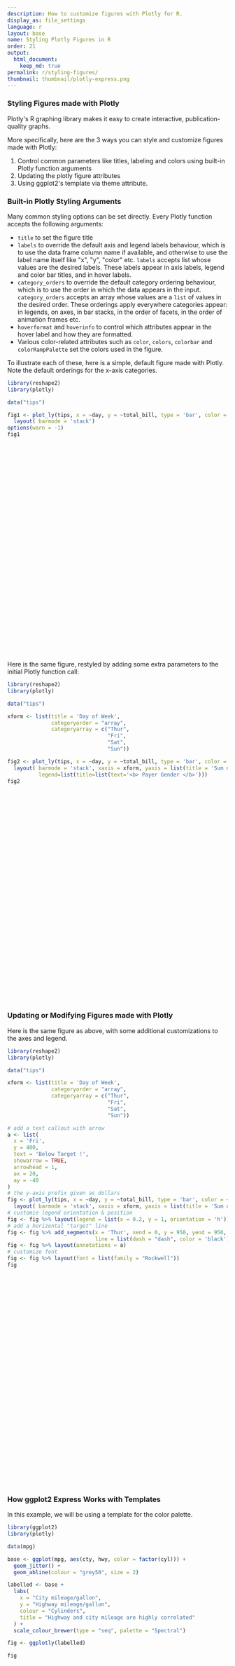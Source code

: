 ```yaml
---
description: How to customize figures with Plotly for R.
display_as: file_settings
language: r
layout: base
name: Styling Plotly Figures in R
order: 21
output:
  html_document:
    keep_md: true
permalink: r/styling-figures/
thumbnail: thumbnail/plotly-express.png
---
```


### Styling Figures made with Plotly

Plotly's R graphing library makes it easy to create interactive, publication-quality graphs.

More specifically, here are the 3 ways you can style and customize figures made with Plotly:

1. Control common parameters like titles, labeling and colors using built-in Plotly function arguments
2. Updating the plotly figure attributes
3. Using ggplot2's template via theme attribute.

### Built-in Plotly Styling Arguments

Many common styling options can be set directly. Every Plotly  function accepts the following arguments:

- `title` to set the figure title
- `labels` to override the default axis and legend labels behaviour, which is to use the data frame column name if available, and otherwise to use the label name itself like "x", "y", "color" etc. `labels` accepts list whose  values are the desired labels. These labels appear in axis labels, legend and color bar titles, and in hover labels.
- `category_orders` to override the default category ordering behaviour, which is to use the order in which the data appears in the input. `category_orders` accepts an array  whose values are a `list` of values in the desired order. These orderings apply everywhere categories appear: in legends, on axes, in bar stacks, in the order of facets, in the order of animation frames etc.
- `hoverformat` and `hoverinfo` to control which attributes appear in the hover label and how they are formatted.
- Various color-related attributes such as `color`, `colors`, `colorbar` and `colorRampPalette` set the colors used in the figure.

To illustrate each of these, here is a simple, default figure made with Plotly. Note the default orderings for the x-axis categories.


```r
library(reshape2)
library(plotly)

data("tips")

fig1 <- plot_ly(tips, x = ~day, y = ~total_bill, type = 'bar', color = ~sex) %>%
  layout( barmode = 'stack')
options(warn = -1)
fig1
```

<div id="htmlwidget-91e7b95c5208bb0e41ec" style="width:672px;height:480px;" class="plotly html-widget"></div>
<script type="application/json" data-for="htmlwidget-91e7b95c5208bb0e41ec">{"x":{"visdat":{"2f15424aa51f":["function () ","plotlyVisDat"]},"cur_data":"2f15424aa51f","attrs":{"2f15424aa51f":{"x":{},"y":{},"color":{},"alpha_stroke":1,"sizes":[10,100],"spans":[1,20],"type":"bar"}},"layout":{"margin":{"b":40,"l":60,"t":25,"r":10},"barmode":"stack","xaxis":{"domain":[0,1],"automargin":true,"title":"day","type":"category","categoryorder":"array","categoryarray":["Fri","Sat","Sun","Thur"]},"yaxis":{"domain":[0,1],"automargin":true,"title":"total_bill"},"hovermode":"closest","showlegend":true},"source":"A","config":{"modeBarButtonsToAdd":["hoverclosest","hovercompare"],"showSendToCloud":false},"data":[{"x":["Sun","Sun","Sun","Sun","Sun","Sun","Sat","Sat","Sat","Sat","Sat","Sat","Sun","Sun","Sat","Sat","Sat","Sat","Sat","Sat","Sat","Thur","Thur","Fri","Fri","Fri","Fri","Fri","Sat","Sat","Sat","Sat","Sat","Sun","Sun","Thur","Thur","Thur","Thur","Thur","Thur","Thur","Thur","Thur","Thur","Thur","Thur","Thur","Thur","Thur","Thur","Thur","Thur","Thur","Thur","Thur","Thur","Sun","Sun","Sun","Sun","Sun","Sat","Sat","Sun","Sun","Sun","Thur","Thur","Thur","Thur","Thur","Thur","Thur","Sat","Sat","Sat","Sat","Sat","Fri","Fri","Fri","Fri","Sat","Sat","Sat","Thur"],"y":[16.99,24.59,35.26,14.83,10.33,16.97,20.29,15.77,19.65,15.06,20.69,16.93,10.29,34.81,26.41,16.45,3.07,17.07,26.86,25.28,14.73,10.07,34.83,5.75,16.32,22.75,11.35,15.38,44.3,22.42,20.92,14.31,7.25,25.71,17.31,10.65,12.43,24.08,13.42,12.48,29.8,14.52,11.38,20.27,11.17,12.26,18.26,8.51,10.33,14.15,13.16,17.47,27.05,16.43,8.35,18.64,11.87,29.85,25,13.39,16.21,17.51,10.59,10.63,9.6,20.9,18.15,19.81,43.11,13,12.74,13,16.4,16.47,12.76,13.27,28.17,12.9,30.14,13.42,15.98,16.27,10.09,22.12,35.83,27.18,18.78],"type":"bar","name":"Female","marker":{"color":"rgba(102,194,165,1)","line":{"color":"rgba(102,194,165,1)"}},"textfont":{"color":"rgba(102,194,165,1)"},"error_y":{"color":"rgba(102,194,165,1)"},"error_x":{"color":"rgba(102,194,165,1)"},"xaxis":"x","yaxis":"y","frame":null},{"x":["Sun","Sun","Sun","Sun","Sun","Sun","Sun","Sun","Sun","Sun","Sun","Sun","Sun","Sat","Sat","Sat","Sat","Sat","Sat","Sat","Sat","Sat","Sat","Sat","Sat","Sat","Sat","Sat","Sat","Sun","Sun","Sun","Sun","Sun","Sun","Sun","Sun","Sun","Sun","Sun","Sun","Sun","Sat","Sat","Sat","Sat","Sat","Sat","Sat","Sat","Sat","Sat","Sat","Sat","Sat","Sat","Thur","Thur","Thur","Thur","Thur","Thur","Thur","Thur","Thur","Thur","Thur","Fri","Fri","Fri","Fri","Fri","Fri","Fri","Sat","Sat","Sat","Sat","Sat","Sun","Sun","Sun","Thur","Thur","Thur","Thur","Thur","Thur","Thur","Thur","Thur","Thur","Thur","Sun","Sun","Sun","Sun","Sun","Sun","Sun","Sun","Sun","Sun","Sun","Sun","Sun","Sat","Sat","Sun","Sun","Sun","Sun","Sun","Sun","Sun","Sun","Sun","Sun","Sun","Sun","Sun","Sun","Sun","Sun","Thur","Thur","Thur","Thur","Thur","Thur","Thur","Thur","Sat","Sat","Sat","Sat","Sat","Sat","Sat","Sat","Sat","Fri","Fri","Fri","Sat","Sat","Sat","Sat","Sat","Sat","Sat","Sat","Sat","Sat","Sat","Sat","Sat"],"y":[10.34,21.01,23.68,25.29,8.77,26.88,15.04,14.78,10.27,15.42,18.43,21.58,16.29,20.65,17.92,39.42,19.82,17.81,13.37,12.69,21.7,9.55,18.35,17.78,24.06,16.31,18.69,31.27,16.04,17.46,13.94,9.68,30.4,18.29,22.23,32.4,28.55,18.04,12.54,9.94,25.56,19.49,38.01,11.24,48.27,20.29,13.81,11.02,18.29,17.59,20.08,20.23,15.01,12.02,10.51,17.92,27.2,22.76,17.29,19.44,16.66,32.68,15.98,13.03,18.28,24.71,21.16,28.97,22.49,40.17,27.28,12.03,21.01,12.46,15.36,20.49,25.21,18.24,14,38.07,23.95,29.93,11.69,14.26,15.95,8.52,22.82,19.08,16,34.3,41.19,9.78,7.51,14.07,13.13,17.26,24.55,19.77,48.17,16.49,21.5,12.66,13.81,24.52,20.76,31.71,50.81,15.81,7.25,31.85,16.82,32.9,17.89,14.48,34.63,34.65,23.33,45.35,23.17,40.55,20.69,30.46,23.1,15.69,28.44,15.48,16.58,7.56,10.34,13.51,18.71,20.53,26.59,38.73,24.27,30.06,25.89,48.33,28.15,11.59,7.74,12.16,8.58,13.42,20.45,13.28,24.01,15.69,11.61,10.77,15.53,10.07,12.6,32.83,29.03,22.67,17.82],"type":"bar","name":"Male","marker":{"color":"rgba(141,160,203,1)","line":{"color":"rgba(141,160,203,1)"}},"textfont":{"color":"rgba(141,160,203,1)"},"error_y":{"color":"rgba(141,160,203,1)"},"error_x":{"color":"rgba(141,160,203,1)"},"xaxis":"x","yaxis":"y","frame":null}],"highlight":{"on":"plotly_click","persistent":false,"dynamic":false,"selectize":false,"opacityDim":0.2,"selected":{"opacity":1},"debounce":0},"shinyEvents":["plotly_hover","plotly_click","plotly_selected","plotly_relayout","plotly_brushed","plotly_brushing","plotly_clickannotation","plotly_doubleclick","plotly_deselect","plotly_afterplot","plotly_sunburstclick"],"base_url":"https://plot.ly"},"evals":[],"jsHooks":[]}</script>

Here is the same figure, restyled by adding some extra parameters to the initial Plotly function call:


```r
library(reshape2)
library(plotly)

data("tips")

xform <- list(title = 'Day of Week',
              categoryorder = "array",
              categoryarray = c("Thur",
                                "Fri",
                                "Sat",
                                "Sun"))

fig2 <- plot_ly(tips, x = ~day, y = ~total_bill, type = 'bar', color = ~sex, colors = c("#3399FF", "#FF6666")) %>%
  layout( barmode = 'stack', xaxis = xform, yaxis = list(title = 'Sum of Receipts'), title = "Receipts by Payer Gender and Day of Week",
          legend=list(title=list(text='<b> Payer Gender </b>')))
fig2
```

<div id="htmlwidget-dc49f25aa20b99f5ba18" style="width:672px;height:480px;" class="plotly html-widget"></div>
<script type="application/json" data-for="htmlwidget-dc49f25aa20b99f5ba18">{"x":{"visdat":{"2f1536f18371":["function () ","plotlyVisDat"]},"cur_data":"2f1536f18371","attrs":{"2f1536f18371":{"x":{},"y":{},"color":{},"colors":["#3399FF","#FF6666"],"alpha_stroke":1,"sizes":[10,100],"spans":[1,20],"type":"bar"}},"layout":{"margin":{"b":40,"l":60,"t":25,"r":10},"barmode":"stack","xaxis":{"domain":[0,1],"automargin":true,"title":"Day of Week","categoryorder":"array","categoryarray":["Thur","Fri","Sat","Sun"],"type":"category"},"yaxis":{"domain":[0,1],"automargin":true,"title":"Sum of Receipts"},"title":"Receipts by Payer Gender and Day of Week","legend":{"title":{"text":"<b> Payer Gender <\/b>"}},"hovermode":"closest","showlegend":true},"source":"A","config":{"modeBarButtonsToAdd":["hoverclosest","hovercompare"],"showSendToCloud":false},"data":[{"x":["Sun","Sun","Sun","Sun","Sun","Sun","Sat","Sat","Sat","Sat","Sat","Sat","Sun","Sun","Sat","Sat","Sat","Sat","Sat","Sat","Sat","Thur","Thur","Fri","Fri","Fri","Fri","Fri","Sat","Sat","Sat","Sat","Sat","Sun","Sun","Thur","Thur","Thur","Thur","Thur","Thur","Thur","Thur","Thur","Thur","Thur","Thur","Thur","Thur","Thur","Thur","Thur","Thur","Thur","Thur","Thur","Thur","Sun","Sun","Sun","Sun","Sun","Sat","Sat","Sun","Sun","Sun","Thur","Thur","Thur","Thur","Thur","Thur","Thur","Sat","Sat","Sat","Sat","Sat","Fri","Fri","Fri","Fri","Sat","Sat","Sat","Thur"],"y":[16.99,24.59,35.26,14.83,10.33,16.97,20.29,15.77,19.65,15.06,20.69,16.93,10.29,34.81,26.41,16.45,3.07,17.07,26.86,25.28,14.73,10.07,34.83,5.75,16.32,22.75,11.35,15.38,44.3,22.42,20.92,14.31,7.25,25.71,17.31,10.65,12.43,24.08,13.42,12.48,29.8,14.52,11.38,20.27,11.17,12.26,18.26,8.51,10.33,14.15,13.16,17.47,27.05,16.43,8.35,18.64,11.87,29.85,25,13.39,16.21,17.51,10.59,10.63,9.6,20.9,18.15,19.81,43.11,13,12.74,13,16.4,16.47,12.76,13.27,28.17,12.9,30.14,13.42,15.98,16.27,10.09,22.12,35.83,27.18,18.78],"type":"bar","name":"Female","marker":{"color":"rgba(51,153,255,1)","line":{"color":"rgba(51,153,255,1)"}},"textfont":{"color":"rgba(51,153,255,1)"},"error_y":{"color":"rgba(51,153,255,1)"},"error_x":{"color":"rgba(51,153,255,1)"},"xaxis":"x","yaxis":"y","frame":null},{"x":["Sun","Sun","Sun","Sun","Sun","Sun","Sun","Sun","Sun","Sun","Sun","Sun","Sun","Sat","Sat","Sat","Sat","Sat","Sat","Sat","Sat","Sat","Sat","Sat","Sat","Sat","Sat","Sat","Sat","Sun","Sun","Sun","Sun","Sun","Sun","Sun","Sun","Sun","Sun","Sun","Sun","Sun","Sat","Sat","Sat","Sat","Sat","Sat","Sat","Sat","Sat","Sat","Sat","Sat","Sat","Sat","Thur","Thur","Thur","Thur","Thur","Thur","Thur","Thur","Thur","Thur","Thur","Fri","Fri","Fri","Fri","Fri","Fri","Fri","Sat","Sat","Sat","Sat","Sat","Sun","Sun","Sun","Thur","Thur","Thur","Thur","Thur","Thur","Thur","Thur","Thur","Thur","Thur","Sun","Sun","Sun","Sun","Sun","Sun","Sun","Sun","Sun","Sun","Sun","Sun","Sun","Sat","Sat","Sun","Sun","Sun","Sun","Sun","Sun","Sun","Sun","Sun","Sun","Sun","Sun","Sun","Sun","Sun","Sun","Thur","Thur","Thur","Thur","Thur","Thur","Thur","Thur","Sat","Sat","Sat","Sat","Sat","Sat","Sat","Sat","Sat","Fri","Fri","Fri","Sat","Sat","Sat","Sat","Sat","Sat","Sat","Sat","Sat","Sat","Sat","Sat","Sat"],"y":[10.34,21.01,23.68,25.29,8.77,26.88,15.04,14.78,10.27,15.42,18.43,21.58,16.29,20.65,17.92,39.42,19.82,17.81,13.37,12.69,21.7,9.55,18.35,17.78,24.06,16.31,18.69,31.27,16.04,17.46,13.94,9.68,30.4,18.29,22.23,32.4,28.55,18.04,12.54,9.94,25.56,19.49,38.01,11.24,48.27,20.29,13.81,11.02,18.29,17.59,20.08,20.23,15.01,12.02,10.51,17.92,27.2,22.76,17.29,19.44,16.66,32.68,15.98,13.03,18.28,24.71,21.16,28.97,22.49,40.17,27.28,12.03,21.01,12.46,15.36,20.49,25.21,18.24,14,38.07,23.95,29.93,11.69,14.26,15.95,8.52,22.82,19.08,16,34.3,41.19,9.78,7.51,14.07,13.13,17.26,24.55,19.77,48.17,16.49,21.5,12.66,13.81,24.52,20.76,31.71,50.81,15.81,7.25,31.85,16.82,32.9,17.89,14.48,34.63,34.65,23.33,45.35,23.17,40.55,20.69,30.46,23.1,15.69,28.44,15.48,16.58,7.56,10.34,13.51,18.71,20.53,26.59,38.73,24.27,30.06,25.89,48.33,28.15,11.59,7.74,12.16,8.58,13.42,20.45,13.28,24.01,15.69,11.61,10.77,15.53,10.07,12.6,32.83,29.03,22.67,17.82],"type":"bar","name":"Male","marker":{"color":"rgba(255,102,102,1)","line":{"color":"rgba(255,102,102,1)"}},"textfont":{"color":"rgba(255,102,102,1)"},"error_y":{"color":"rgba(255,102,102,1)"},"error_x":{"color":"rgba(255,102,102,1)"},"xaxis":"x","yaxis":"y","frame":null}],"highlight":{"on":"plotly_click","persistent":false,"dynamic":false,"selectize":false,"opacityDim":0.2,"selected":{"opacity":1},"debounce":0},"shinyEvents":["plotly_hover","plotly_click","plotly_selected","plotly_relayout","plotly_brushed","plotly_brushing","plotly_clickannotation","plotly_doubleclick","plotly_deselect","plotly_afterplot","plotly_sunburstclick"],"base_url":"https://plot.ly"},"evals":[],"jsHooks":[]}</script>

### Updating or Modifying Figures made with Plotly


Here is the same figure as above, with some additional customizations to the axes and legend.


```r
library(reshape2)
library(plotly)

data("tips")

xform <- list(title = 'Day of Week',
              categoryorder = "array",
              categoryarray = c("Thur",
                                "Fri",
                                "Sat",
                                "Sun"))

# add a text callout with arrow
a <- list(
  x = 'Fri',
  y = 400,
  text = 'Below Target !',
  showarrow = TRUE,
  arrowhead = 1,
  ax = 20,
  ay = -40
)
# the y-axis prefix given as dollars
fig <- plot_ly(tips, x = ~day, y = ~total_bill, type = 'bar', color = ~sex, colors = c("#3399FF", "#FF6666")) %>%
  layout( barmode = 'stack', xaxis = xform, yaxis = list(title = 'Sum of Receipts', tickprefix = '$'), title = "Receipts by Payer Gender and Day of Week")
# customie legend orientation & position
fig <- fig %>% layout(legend = list(x = 0.2, y = 1, orientation = 'h'))
# add a horizontal "target" line
fig <- fig %>% add_segments(x = 'Thur', xend = 0, y = 950, yend = 950,
                            line = list(dash = "dash", color = 'black'),inherit = FALSE, showlegend = FALSE)
fig <- fig %>% layout(annotations = a)
# customize font
fig <- fig %>% layout(font = list(family = "Rockwell"))
fig
```

<div id="htmlwidget-4f0528819411ea437c41" style="width:672px;height:480px;" class="plotly html-widget"></div>
<script type="application/json" data-for="htmlwidget-4f0528819411ea437c41">{"x":{"visdat":{"2f1513ef385":["function () ","plotlyVisDat"]},"cur_data":"2f1513ef385","attrs":{"2f1513ef385":{"x":{},"y":{},"color":{},"colors":["#3399FF","#FF6666"],"alpha_stroke":1,"sizes":[10,100],"spans":[1,20],"type":"bar"},"2f1513ef385.1":{"x":"Thur","y":950,"xend":0,"yend":950,"type":"scatter","mode":"lines","line":{"dash":"dash","color":"black"},"showlegend":false,"inherit":false}},"layout":{"margin":{"b":40,"l":60,"t":25,"r":10},"barmode":"stack","xaxis":{"domain":[0,1],"automargin":true,"title":"Day of Week","categoryorder":"array","categoryarray":["Thur","Fri","Sat","Sun"],"type":"category"},"yaxis":{"domain":[0,1],"automargin":true,"title":"Sum of Receipts","tickprefix":"$"},"title":"Receipts by Payer Gender and Day of Week","legend":{"x":0.2,"y":1,"orientation":"h"},"annotations":[{"x":"Fri","y":400,"text":"Below Target !","showarrow":true,"arrowhead":1,"ax":20,"ay":-40}],"font":{"family":"Rockwell"},"hovermode":"closest","showlegend":true},"source":"A","config":{"modeBarButtonsToAdd":["hoverclosest","hovercompare"],"showSendToCloud":false},"data":[{"x":["Sun","Sun","Sun","Sun","Sun","Sun","Sat","Sat","Sat","Sat","Sat","Sat","Sun","Sun","Sat","Sat","Sat","Sat","Sat","Sat","Sat","Thur","Thur","Fri","Fri","Fri","Fri","Fri","Sat","Sat","Sat","Sat","Sat","Sun","Sun","Thur","Thur","Thur","Thur","Thur","Thur","Thur","Thur","Thur","Thur","Thur","Thur","Thur","Thur","Thur","Thur","Thur","Thur","Thur","Thur","Thur","Thur","Sun","Sun","Sun","Sun","Sun","Sat","Sat","Sun","Sun","Sun","Thur","Thur","Thur","Thur","Thur","Thur","Thur","Sat","Sat","Sat","Sat","Sat","Fri","Fri","Fri","Fri","Sat","Sat","Sat","Thur"],"y":[16.99,24.59,35.26,14.83,10.33,16.97,20.29,15.77,19.65,15.06,20.69,16.93,10.29,34.81,26.41,16.45,3.07,17.07,26.86,25.28,14.73,10.07,34.83,5.75,16.32,22.75,11.35,15.38,44.3,22.42,20.92,14.31,7.25,25.71,17.31,10.65,12.43,24.08,13.42,12.48,29.8,14.52,11.38,20.27,11.17,12.26,18.26,8.51,10.33,14.15,13.16,17.47,27.05,16.43,8.35,18.64,11.87,29.85,25,13.39,16.21,17.51,10.59,10.63,9.6,20.9,18.15,19.81,43.11,13,12.74,13,16.4,16.47,12.76,13.27,28.17,12.9,30.14,13.42,15.98,16.27,10.09,22.12,35.83,27.18,18.78],"type":"bar","name":"Female","marker":{"color":"rgba(51,153,255,1)","line":{"color":"rgba(51,153,255,1)"}},"textfont":{"color":"rgba(51,153,255,1)"},"error_y":{"color":"rgba(51,153,255,1)"},"error_x":{"color":"rgba(51,153,255,1)"},"xaxis":"x","yaxis":"y","frame":null},{"x":["Sun","Sun","Sun","Sun","Sun","Sun","Sun","Sun","Sun","Sun","Sun","Sun","Sun","Sat","Sat","Sat","Sat","Sat","Sat","Sat","Sat","Sat","Sat","Sat","Sat","Sat","Sat","Sat","Sat","Sun","Sun","Sun","Sun","Sun","Sun","Sun","Sun","Sun","Sun","Sun","Sun","Sun","Sat","Sat","Sat","Sat","Sat","Sat","Sat","Sat","Sat","Sat","Sat","Sat","Sat","Sat","Thur","Thur","Thur","Thur","Thur","Thur","Thur","Thur","Thur","Thur","Thur","Fri","Fri","Fri","Fri","Fri","Fri","Fri","Sat","Sat","Sat","Sat","Sat","Sun","Sun","Sun","Thur","Thur","Thur","Thur","Thur","Thur","Thur","Thur","Thur","Thur","Thur","Sun","Sun","Sun","Sun","Sun","Sun","Sun","Sun","Sun","Sun","Sun","Sun","Sun","Sat","Sat","Sun","Sun","Sun","Sun","Sun","Sun","Sun","Sun","Sun","Sun","Sun","Sun","Sun","Sun","Sun","Sun","Thur","Thur","Thur","Thur","Thur","Thur","Thur","Thur","Sat","Sat","Sat","Sat","Sat","Sat","Sat","Sat","Sat","Fri","Fri","Fri","Sat","Sat","Sat","Sat","Sat","Sat","Sat","Sat","Sat","Sat","Sat","Sat","Sat"],"y":[10.34,21.01,23.68,25.29,8.77,26.88,15.04,14.78,10.27,15.42,18.43,21.58,16.29,20.65,17.92,39.42,19.82,17.81,13.37,12.69,21.7,9.55,18.35,17.78,24.06,16.31,18.69,31.27,16.04,17.46,13.94,9.68,30.4,18.29,22.23,32.4,28.55,18.04,12.54,9.94,25.56,19.49,38.01,11.24,48.27,20.29,13.81,11.02,18.29,17.59,20.08,20.23,15.01,12.02,10.51,17.92,27.2,22.76,17.29,19.44,16.66,32.68,15.98,13.03,18.28,24.71,21.16,28.97,22.49,40.17,27.28,12.03,21.01,12.46,15.36,20.49,25.21,18.24,14,38.07,23.95,29.93,11.69,14.26,15.95,8.52,22.82,19.08,16,34.3,41.19,9.78,7.51,14.07,13.13,17.26,24.55,19.77,48.17,16.49,21.5,12.66,13.81,24.52,20.76,31.71,50.81,15.81,7.25,31.85,16.82,32.9,17.89,14.48,34.63,34.65,23.33,45.35,23.17,40.55,20.69,30.46,23.1,15.69,28.44,15.48,16.58,7.56,10.34,13.51,18.71,20.53,26.59,38.73,24.27,30.06,25.89,48.33,28.15,11.59,7.74,12.16,8.58,13.42,20.45,13.28,24.01,15.69,11.61,10.77,15.53,10.07,12.6,32.83,29.03,22.67,17.82],"type":"bar","name":"Male","marker":{"color":"rgba(255,102,102,1)","line":{"color":"rgba(255,102,102,1)"}},"textfont":{"color":"rgba(255,102,102,1)"},"error_y":{"color":"rgba(255,102,102,1)"},"error_x":{"color":"rgba(255,102,102,1)"},"xaxis":"x","yaxis":"y","frame":null},{"x":["Thur","0"],"y":[950,950],"type":"scatter","mode":"lines","line":{"color":"black","dash":"dash"},"showlegend":false,"marker":{"color":"rgba(44,160,44,1)","line":{"color":"rgba(44,160,44,1)"}},"error_y":{"color":"rgba(44,160,44,1)"},"error_x":{"color":"rgba(44,160,44,1)"},"xaxis":"x","yaxis":"y","frame":null}],"highlight":{"on":"plotly_click","persistent":false,"dynamic":false,"selectize":false,"opacityDim":0.2,"selected":{"opacity":1},"debounce":0},"shinyEvents":["plotly_hover","plotly_click","plotly_selected","plotly_relayout","plotly_brushed","plotly_brushing","plotly_clickannotation","plotly_doubleclick","plotly_deselect","plotly_afterplot","plotly_sunburstclick"],"base_url":"https://plot.ly"},"evals":[],"jsHooks":[]}</script>

### How ggplot2 Express Works with Templates

In this example, we will be using a template for the color palette.


```r
library(ggplot2)
library(plotly)

data(mpg)

base <- ggplot(mpg, aes(cty, hwy, color = factor(cyl))) +
  geom_jitter() +
  geom_abline(colour = "grey50", size = 2)

labelled <- base +
  labs(
    x = "City mileage/gallon",
    y = "Highway mileage/gallon",
    colour = "Cylinders",
    title = "Highway and city mileage are highly correlated"
  ) +
  scale_colour_brewer(type = "seq", palette = "Spectral")

fig <- ggplotly(labelled)

fig
```

<div id="htmlwidget-bc05e82726cb6bc7ac79" style="width:672px;height:480px;" class="plotly html-widget"></div>
<script type="application/json" data-for="htmlwidget-bc05e82726cb6bc7ac79">{"x":{"data":[{"x":[17.863476513885,21.3900278903544,20.3570261569694,21.3625610524788,17.820620309934,15.8053476568311,19.7485888820142,19.2512762073427,19.0232309944928,21.6387564199045,18.376567171514,28.1883839227259,24.2279223769903,25.2922195609659,23.1863072292879,23.7077688125893,26.2202016508207,24.6980058513582,24.293239637278,21.3620133887976,17.7389362400398,18.2519002910703,21.2760174689814,20.8950870687142,18.9615019394085,19.2865049384534,20.2327841734514,19.7100652035326,21.3370004950091,19.3314823331311,23.3808206843212,23.3709057280794,17.7648700084537,17.9499390577897,20.0579776870087,19.3473091762513,19.7373984692618,17.9453181779012,20.7900942536071,19.1114949259907,19.213900333643,18.9032402537763,20.3314736628905,20.3166414279491,19.0972555035725,19.6263105656952,15.3347369112074,16.1013639727607,20.6803868502378,21.3620769081637,21.2215384621173,21.3719074951485,21.174376318045,21.3061325635761,21.3073357328773,22.1439546704292,23.8910804649815,24.3223380828276,26.3634340424091,28.2742134263739,25.7945580007508,15.0743775043637,15.7398255297914,16.6367098620161,20.729064078629,19.3922086179256,21.3153271868825,22.3703690432012,33.3435901675373,21.0297704298049,19.0226453406736,21.8583485206589,20.7698278954253,34.6840357143432,29.0595564415678,21.3069128014147,18.6271146152169,20.8775525463745,18.2623587682843,19.3811817966402,20.8419487107545],"y":[29.2183657197282,28.9609875712544,30.9713561119512,29.9057085551322,26.3937575772405,25.0794672852382,27.9641115248203,26.9749610127881,27.0521751089022,29.9373527877033,24.004905860126,32.8466062279418,32.3635935418308,31.7716363016516,28.7128716358915,31.9146078918129,33.7106002181768,35.9181927429512,36.2460291588679,28.8680747946724,25.6357805239037,27.2577545998618,29.8937764246017,30.8561773138121,25.9051685834303,28.8357097450644,27.9376698430628,27.066287122108,28.8392876822501,26.7536209538579,30.7491028403863,32.2012921696529,24.7893838256598,24.2654071690515,27.3257795225829,25.1244609810412,25.9334973331541,22.7097235614434,26.1398432536051,26.3620028866455,26.202525350824,26.0226827679202,25.2820351498201,26.855236669071,24.8896734088659,27.1802875313908,20.1902821244672,20.3277207247913,28.629249846749,26.9851324245334,31.364717185311,31.0933136992156,26.8784630617127,28.6414122186601,30.6190029539168,31.1149507040158,29.9082345778123,32.8507211500779,35.2563085736707,37.2658519977704,34.9997020453215,20.1888419725001,19.6129688445479,22.0004781229421,28.8887079544365,25.8877431025729,29.0872809270397,29.2395167963579,44.1023031208664,29.3131014956161,26.1436354158446,28.7546438192949,29.271526648663,43.8263355147094,41.1838829685003,29.153826687485,25.8286919131875,29.3457959741354,29.2902768136933,28.3445298066363,28.9899587150663],"text":["cty: 18<br />hwy: 29<br />factor(cyl): 4","cty: 21<br />hwy: 29<br />factor(cyl): 4","cty: 20<br />hwy: 31<br />factor(cyl): 4","cty: 21<br />hwy: 30<br />factor(cyl): 4","cty: 18<br />hwy: 26<br />factor(cyl): 4","cty: 16<br />hwy: 25<br />factor(cyl): 4","cty: 20<br />hwy: 28<br />factor(cyl): 4","cty: 19<br />hwy: 27<br />factor(cyl): 4","cty: 19<br />hwy: 27<br />factor(cyl): 4","cty: 22<br />hwy: 30<br />factor(cyl): 4","cty: 18<br />hwy: 24<br />factor(cyl): 4","cty: 28<br />hwy: 33<br />factor(cyl): 4","cty: 24<br />hwy: 32<br />factor(cyl): 4","cty: 25<br />hwy: 32<br />factor(cyl): 4","cty: 23<br />hwy: 29<br />factor(cyl): 4","cty: 24<br />hwy: 32<br />factor(cyl): 4","cty: 26<br />hwy: 34<br />factor(cyl): 4","cty: 25<br />hwy: 36<br />factor(cyl): 4","cty: 24<br />hwy: 36<br />factor(cyl): 4","cty: 21<br />hwy: 29<br />factor(cyl): 4","cty: 18<br />hwy: 26<br />factor(cyl): 4","cty: 18<br />hwy: 27<br />factor(cyl): 4","cty: 21<br />hwy: 30<br />factor(cyl): 4","cty: 21<br />hwy: 31<br />factor(cyl): 4","cty: 19<br />hwy: 26<br />factor(cyl): 4","cty: 19<br />hwy: 29<br />factor(cyl): 4","cty: 20<br />hwy: 28<br />factor(cyl): 4","cty: 20<br />hwy: 27<br />factor(cyl): 4","cty: 21<br />hwy: 29<br />factor(cyl): 4","cty: 19<br />hwy: 27<br />factor(cyl): 4","cty: 23<br />hwy: 31<br />factor(cyl): 4","cty: 23<br />hwy: 32<br />factor(cyl): 4","cty: 18<br />hwy: 25<br />factor(cyl): 4","cty: 18<br />hwy: 24<br />factor(cyl): 4","cty: 20<br />hwy: 27<br />factor(cyl): 4","cty: 19<br />hwy: 25<br />factor(cyl): 4","cty: 20<br />hwy: 26<br />factor(cyl): 4","cty: 18<br />hwy: 23<br />factor(cyl): 4","cty: 21<br />hwy: 26<br />factor(cyl): 4","cty: 19<br />hwy: 26<br />factor(cyl): 4","cty: 19<br />hwy: 26<br />factor(cyl): 4","cty: 19<br />hwy: 26<br />factor(cyl): 4","cty: 20<br />hwy: 25<br />factor(cyl): 4","cty: 20<br />hwy: 27<br />factor(cyl): 4","cty: 19<br />hwy: 25<br />factor(cyl): 4","cty: 20<br />hwy: 27<br />factor(cyl): 4","cty: 15<br />hwy: 20<br />factor(cyl): 4","cty: 16<br />hwy: 20<br />factor(cyl): 4","cty: 21<br />hwy: 29<br />factor(cyl): 4","cty: 21<br />hwy: 27<br />factor(cyl): 4","cty: 21<br />hwy: 31<br />factor(cyl): 4","cty: 21<br />hwy: 31<br />factor(cyl): 4","cty: 21<br />hwy: 27<br />factor(cyl): 4","cty: 21<br />hwy: 29<br />factor(cyl): 4","cty: 21<br />hwy: 31<br />factor(cyl): 4","cty: 22<br />hwy: 31<br />factor(cyl): 4","cty: 24<br />hwy: 30<br />factor(cyl): 4","cty: 24<br />hwy: 33<br />factor(cyl): 4","cty: 26<br />hwy: 35<br />factor(cyl): 4","cty: 28<br />hwy: 37<br />factor(cyl): 4","cty: 26<br />hwy: 35<br />factor(cyl): 4","cty: 15<br />hwy: 20<br />factor(cyl): 4","cty: 16<br />hwy: 20<br />factor(cyl): 4","cty: 17<br />hwy: 22<br />factor(cyl): 4","cty: 21<br />hwy: 29<br />factor(cyl): 4","cty: 19<br />hwy: 26<br />factor(cyl): 4","cty: 21<br />hwy: 29<br />factor(cyl): 4","cty: 22<br />hwy: 29<br />factor(cyl): 4","cty: 33<br />hwy: 44<br />factor(cyl): 4","cty: 21<br />hwy: 29<br />factor(cyl): 4","cty: 19<br />hwy: 26<br />factor(cyl): 4","cty: 22<br />hwy: 29<br />factor(cyl): 4","cty: 21<br />hwy: 29<br />factor(cyl): 4","cty: 35<br />hwy: 44<br />factor(cyl): 4","cty: 29<br />hwy: 41<br />factor(cyl): 4","cty: 21<br />hwy: 29<br />factor(cyl): 4","cty: 19<br />hwy: 26<br />factor(cyl): 4","cty: 21<br />hwy: 29<br />factor(cyl): 4","cty: 18<br />hwy: 29<br />factor(cyl): 4","cty: 19<br />hwy: 28<br />factor(cyl): 4","cty: 21<br />hwy: 29<br />factor(cyl): 4"],"type":"scatter","mode":"markers","marker":{"autocolorscale":false,"color":"rgba(215,25,28,1)","opacity":1,"size":5.66929133858268,"symbol":"circle","line":{"width":1.88976377952756,"color":"rgba(215,25,28,1)"}},"hoveron":"points","name":"4","legendgroup":"4","showlegend":true,"xaxis":"x","yaxis":"y","hoverinfo":"text","frame":null},{"x":[20.8509736837819,20.8658188441768,19.8940298434347,19.9479747761041],"y":[29.3860062073916,29.2897897429764,27.9827663656324,29.0533790001646],"text":["cty: 21<br />hwy: 29<br />factor(cyl): 5","cty: 21<br />hwy: 29<br />factor(cyl): 5","cty: 20<br />hwy: 28<br />factor(cyl): 5","cty: 20<br />hwy: 29<br />factor(cyl): 5"],"type":"scatter","mode":"markers","marker":{"autocolorscale":false,"color":"rgba(253,174,97,1)","opacity":1,"size":5.66929133858268,"symbol":"circle","line":{"width":1.88976377952756,"color":"rgba(253,174,97,1)"}},"hoveron":"points","name":"5","legendgroup":"5","showlegend":true,"xaxis":"x","yaxis":"y","hoverinfo":"text","frame":null},{"x":[16.2057898014784,18.1463515665382,18.2912230124697,15.3488124812022,16.6266816275194,17.3360212329775,15.2716892622411,14.6030545521528,17.054639922455,18.1491966193542,18.1868717620149,16.735290781036,16.6484924491495,15.8181546378881,15.7800184164196,16.8693219831213,17.0203958502039,10.988154631108,14.9200754605234,14.6533795364201,16.2749965053052,15.8540448883548,15.2223188120872,14.2378269515932,13.2702866371721,14.0368774350733,13.2783508019522,14.2151727279648,14.672021953389,13.673873221688,13.0800950242206,13.7377436546609,14.132017689012,18.1858866894618,17.8911293748766,16.8405404731631,15.9502948449925,17.8742507189512,18.2973782865331,18.749197884649,16.8268945371732,16.1069869823754,17.0194110216573,16.8886461244896,14.6233959188685,14.7338581880555,14.0306766014546,12.6671285929158,19.0469652179629,19.267717397958,17.9172563133761,18.6849797749892,19.0295283043757,13.7711474917829,14.78376209829,13.8451311750337,18.0929655760527,15.9360195847228,17.122064961493,17.7247912883759,15.0343034492806,14.8097028613091,16.1429112726822,17.7692464699969,17.7941470488906,18.6315215123817,17.961872151494,18.0631032930687,18.039145321399,14.7667986355722,14.8807163268328,15.3542943837121,15.7098202884197,16.7874062567949,16.0258463004604,16.7220609437674,16.2638136712834,17.9113630397245,17.390386589244],"y":[26.2121533323079,25.7690543273464,26.9953371388838,25.3373237719759,24.6884764485061,25.2620494341478,25.2606690436602,23.6418909059837,25.348598732613,26.35338250231,28.9049916952848,26.3607174281031,24.103449729085,21.9290538210422,22.2073473211378,23.9528311053291,24.1016941895708,17.0071152538061,21.6891819583252,21.0827199464664,23.3337844388559,22.8972101189196,18.9278259051964,17.78952506762,16.8001439796761,17.2453603213653,16.6702788934112,17.3349195430055,19.043448269926,17.0040440393612,18.8069769978523,17.0594044730067,17.1218804126605,26.2831804975867,24.6546169951558,25.7737526100129,24.1287370126694,25.7290271375328,25.8659907273948,27.6719796445221,24.2778345288709,24.3601263187826,24.3494138091803,21.6249216007069,18.8100118461996,20.3146201824769,16.7226232241839,19.2273399736732,26.8558629143983,25.8023118106648,26.2597425922751,24.7122451353818,24.8866253513843,17.2075630806386,17.0355684302747,20.2286757869646,26.0861817840487,26.0159341342747,26.8454274795949,28.1577101543546,18.6276793444529,16.9024227749556,20.2372600248083,26.0349485514686,25.8905404755846,28.1886182203889,26.0318531006575,26.0719081526622,27.0566164121032,16.7135606061667,18.8995707655326,17.7410205189139,19.8324998717755,23.7189737483859,22.7913689151406,23.7633250605315,25.8642599429935,25.7309031089768,25.755111997202],"text":["cty: 16<br />hwy: 26<br />factor(cyl): 6","cty: 18<br />hwy: 26<br />factor(cyl): 6","cty: 18<br />hwy: 27<br />factor(cyl): 6","cty: 15<br />hwy: 25<br />factor(cyl): 6","cty: 17<br />hwy: 25<br />factor(cyl): 6","cty: 17<br />hwy: 25<br />factor(cyl): 6","cty: 15<br />hwy: 25<br />factor(cyl): 6","cty: 15<br />hwy: 24<br />factor(cyl): 6","cty: 17<br />hwy: 25<br />factor(cyl): 6","cty: 18<br />hwy: 26<br />factor(cyl): 6","cty: 18<br />hwy: 29<br />factor(cyl): 6","cty: 17<br />hwy: 26<br />factor(cyl): 6","cty: 17<br />hwy: 24<br />factor(cyl): 6","cty: 16<br />hwy: 22<br />factor(cyl): 6","cty: 16<br />hwy: 22<br />factor(cyl): 6","cty: 17<br />hwy: 24<br />factor(cyl): 6","cty: 17<br />hwy: 24<br />factor(cyl): 6","cty: 11<br />hwy: 17<br />factor(cyl): 6","cty: 15<br />hwy: 22<br />factor(cyl): 6","cty: 15<br />hwy: 21<br />factor(cyl): 6","cty: 16<br />hwy: 23<br />factor(cyl): 6","cty: 16<br />hwy: 23<br />factor(cyl): 6","cty: 15<br />hwy: 19<br />factor(cyl): 6","cty: 14<br />hwy: 18<br />factor(cyl): 6","cty: 13<br />hwy: 17<br />factor(cyl): 6","cty: 14<br />hwy: 17<br />factor(cyl): 6","cty: 13<br />hwy: 17<br />factor(cyl): 6","cty: 14<br />hwy: 17<br />factor(cyl): 6","cty: 15<br />hwy: 19<br />factor(cyl): 6","cty: 14<br />hwy: 17<br />factor(cyl): 6","cty: 13<br />hwy: 19<br />factor(cyl): 6","cty: 14<br />hwy: 17<br />factor(cyl): 6","cty: 14<br />hwy: 17<br />factor(cyl): 6","cty: 18<br />hwy: 26<br />factor(cyl): 6","cty: 18<br />hwy: 25<br />factor(cyl): 6","cty: 17<br />hwy: 26<br />factor(cyl): 6","cty: 16<br />hwy: 24<br />factor(cyl): 6","cty: 18<br />hwy: 26<br />factor(cyl): 6","cty: 18<br />hwy: 26<br />factor(cyl): 6","cty: 19<br />hwy: 28<br />factor(cyl): 6","cty: 17<br />hwy: 24<br />factor(cyl): 6","cty: 16<br />hwy: 24<br />factor(cyl): 6","cty: 17<br />hwy: 24<br />factor(cyl): 6","cty: 17<br />hwy: 22<br />factor(cyl): 6","cty: 15<br />hwy: 19<br />factor(cyl): 6","cty: 15<br />hwy: 20<br />factor(cyl): 6","cty: 14<br />hwy: 17<br />factor(cyl): 6","cty: 13<br />hwy: 19<br />factor(cyl): 6","cty: 19<br />hwy: 27<br />factor(cyl): 6","cty: 19<br />hwy: 26<br />factor(cyl): 6","cty: 18<br />hwy: 26<br />factor(cyl): 6","cty: 19<br />hwy: 25<br />factor(cyl): 6","cty: 19<br />hwy: 25<br />factor(cyl): 6","cty: 14<br />hwy: 17<br />factor(cyl): 6","cty: 15<br />hwy: 17<br />factor(cyl): 6","cty: 14<br />hwy: 20<br />factor(cyl): 6","cty: 18<br />hwy: 26<br />factor(cyl): 6","cty: 16<br />hwy: 26<br />factor(cyl): 6","cty: 17<br />hwy: 27<br />factor(cyl): 6","cty: 18<br />hwy: 28<br />factor(cyl): 6","cty: 15<br />hwy: 19<br />factor(cyl): 6","cty: 15<br />hwy: 17<br />factor(cyl): 6","cty: 16<br />hwy: 20<br />factor(cyl): 6","cty: 18<br />hwy: 26<br />factor(cyl): 6","cty: 18<br />hwy: 26<br />factor(cyl): 6","cty: 19<br />hwy: 28<br />factor(cyl): 6","cty: 18<br />hwy: 26<br />factor(cyl): 6","cty: 18<br />hwy: 26<br />factor(cyl): 6","cty: 18<br />hwy: 27<br />factor(cyl): 6","cty: 15<br />hwy: 17<br />factor(cyl): 6","cty: 15<br />hwy: 19<br />factor(cyl): 6","cty: 15<br />hwy: 18<br />factor(cyl): 6","cty: 16<br />hwy: 20<br />factor(cyl): 6","cty: 17<br />hwy: 24<br />factor(cyl): 6","cty: 16<br />hwy: 23<br />factor(cyl): 6","cty: 17<br />hwy: 24<br />factor(cyl): 6","cty: 16<br />hwy: 26<br />factor(cyl): 6","cty: 18<br />hwy: 26<br />factor(cyl): 6","cty: 17<br />hwy: 26<br />factor(cyl): 6"],"type":"scatter","mode":"markers","marker":{"autocolorscale":false,"color":"rgba(171,221,164,1)","opacity":1,"size":5.66929133858268,"symbol":"circle","line":{"width":1.88976377952756,"color":"rgba(171,221,164,1)"}},"hoveron":"points","name":"6","legendgroup":"6","showlegend":true,"xaxis":"x","yaxis":"y","hoverinfo":"text","frame":null},{"x":[16.179021025449,14.0539713328704,11.2163674991578,13.897901991941,13.1892525581643,12.0424060927704,16.2780246041715,14.9081497145817,15.9028037138283,14.8315406484529,15.1329709557816,13.7644596353173,11.0103651434183,11.3384064571932,13.6259255602956,13.8864332161844,13.9960700560361,9.36443112436682,11.2927447186783,11.3149428678676,13.09487821199,9.28196866735816,12.8925040600821,11.2054235517979,12.8000814124942,10.7017064034939,11.8281683692709,8.91345581393689,13.2406646538526,12.6378288984299,12.31306469962,9.11179005652666,11.2639604406431,11.3400136547163,12.9485664118081,11.2552356492728,10.8915470434353,11.1187582952902,11.7280186459422,13.2116577850655,13.1032360237092,13.2775598587468,12.7712180005386,13.0708182223141,11.1275478092954,13.2784029042348,15.1722924832255,15.1658464370295,14.6109607331455,14.6734693218023,13.8857789155096,13.8627440074459,9.06767517272383,14.1236854437739,12.9606376839802,11.0619802935049,11.0914144560695,12.3155489366502,11.9524664454162,10.7564929833636,11.2502286344767,10.985956277512,11.9193908121437,12.8622895060107,12.770200288482,11.870592318289,16.3956120623276,13.8861544042826,10.8101544141769,12.603142616339],"y":[23.0971558013931,20.1034695735201,15.1540998592973,19.9530893014744,17.150857550092,17.0637485854328,26.1240179443732,23.0721398934722,25.6425431594253,25.1034203765914,23.9683883318678,18.8821466118097,14.3756396401674,14.777522582002,17.205601191707,19.1283354975283,18.9930847283453,11.8442313211039,17.2428437124938,15.1951447712258,16.8313522489741,11.9736620707437,16.8365290146321,15.9842700952664,18.0769293859601,15.0925249304622,15.8889198007062,12.2233866795897,16.8324683059007,16.9980187261477,16.0129130138084,11.6528284495696,14.8609033724293,16.0195953173563,17.2851616069674,15.2711930135265,16.7766499748453,17.2409511787817,17.6835493152961,18.7364389989525,17.2160946469754,16.1469812868163,15.9799298476428,17.3020137369633,15.2032154852524,16.9248162003234,20.8573511840776,22.0053725881502,22.6941934382543,21.7897146327421,20.0996376397088,17.3005600113422,12.3786883383989,18.7605071747676,17.6167634010315,14.298534871079,15.2598704233766,18.1029761875048,18.1365599416196,14.9530287271366,16.7119725400582,15.8058506982401,18.144202690199,19.2615975329652,17.0790190726519,18.1887225870043,24.6115322852507,16.9996611783281,15.0980980187654,17.9429694248363],"text":["cty: 16<br />hwy: 23<br />factor(cyl): 8","cty: 14<br />hwy: 20<br />factor(cyl): 8","cty: 11<br />hwy: 15<br />factor(cyl): 8","cty: 14<br />hwy: 20<br />factor(cyl): 8","cty: 13<br />hwy: 17<br />factor(cyl): 8","cty: 12<br />hwy: 17<br />factor(cyl): 8","cty: 16<br />hwy: 26<br />factor(cyl): 8","cty: 15<br />hwy: 23<br />factor(cyl): 8","cty: 16<br />hwy: 26<br />factor(cyl): 8","cty: 15<br />hwy: 25<br />factor(cyl): 8","cty: 15<br />hwy: 24<br />factor(cyl): 8","cty: 14<br />hwy: 19<br />factor(cyl): 8","cty: 11<br />hwy: 14<br />factor(cyl): 8","cty: 11<br />hwy: 15<br />factor(cyl): 8","cty: 14<br />hwy: 17<br />factor(cyl): 8","cty: 14<br />hwy: 19<br />factor(cyl): 8","cty: 14<br />hwy: 19<br />factor(cyl): 8","cty:  9<br />hwy: 12<br />factor(cyl): 8","cty: 11<br />hwy: 17<br />factor(cyl): 8","cty: 11<br />hwy: 15<br />factor(cyl): 8","cty: 13<br />hwy: 17<br />factor(cyl): 8","cty:  9<br />hwy: 12<br />factor(cyl): 8","cty: 13<br />hwy: 17<br />factor(cyl): 8","cty: 11<br />hwy: 16<br />factor(cyl): 8","cty: 13<br />hwy: 18<br />factor(cyl): 8","cty: 11<br />hwy: 15<br />factor(cyl): 8","cty: 12<br />hwy: 16<br />factor(cyl): 8","cty:  9<br />hwy: 12<br />factor(cyl): 8","cty: 13<br />hwy: 17<br />factor(cyl): 8","cty: 13<br />hwy: 17<br />factor(cyl): 8","cty: 12<br />hwy: 16<br />factor(cyl): 8","cty:  9<br />hwy: 12<br />factor(cyl): 8","cty: 11<br />hwy: 15<br />factor(cyl): 8","cty: 11<br />hwy: 16<br />factor(cyl): 8","cty: 13<br />hwy: 17<br />factor(cyl): 8","cty: 11<br />hwy: 15<br />factor(cyl): 8","cty: 11<br />hwy: 17<br />factor(cyl): 8","cty: 11<br />hwy: 17<br />factor(cyl): 8","cty: 12<br />hwy: 18<br />factor(cyl): 8","cty: 13<br />hwy: 19<br />factor(cyl): 8","cty: 13<br />hwy: 17<br />factor(cyl): 8","cty: 13<br />hwy: 16<br />factor(cyl): 8","cty: 13<br />hwy: 16<br />factor(cyl): 8","cty: 13<br />hwy: 17<br />factor(cyl): 8","cty: 11<br />hwy: 15<br />factor(cyl): 8","cty: 13<br />hwy: 17<br />factor(cyl): 8","cty: 15<br />hwy: 21<br />factor(cyl): 8","cty: 15<br />hwy: 22<br />factor(cyl): 8","cty: 15<br />hwy: 23<br />factor(cyl): 8","cty: 15<br />hwy: 22<br />factor(cyl): 8","cty: 14<br />hwy: 20<br />factor(cyl): 8","cty: 14<br />hwy: 17<br />factor(cyl): 8","cty:  9<br />hwy: 12<br />factor(cyl): 8","cty: 14<br />hwy: 19<br />factor(cyl): 8","cty: 13<br />hwy: 18<br />factor(cyl): 8","cty: 11<br />hwy: 14<br />factor(cyl): 8","cty: 11<br />hwy: 15<br />factor(cyl): 8","cty: 12<br />hwy: 18<br />factor(cyl): 8","cty: 12<br />hwy: 18<br />factor(cyl): 8","cty: 11<br />hwy: 15<br />factor(cyl): 8","cty: 11<br />hwy: 17<br />factor(cyl): 8","cty: 11<br />hwy: 16<br />factor(cyl): 8","cty: 12<br />hwy: 18<br />factor(cyl): 8","cty: 13<br />hwy: 19<br />factor(cyl): 8","cty: 13<br />hwy: 17<br />factor(cyl): 8","cty: 12<br />hwy: 18<br />factor(cyl): 8","cty: 16<br />hwy: 25<br />factor(cyl): 8","cty: 14<br />hwy: 17<br />factor(cyl): 8","cty: 11<br />hwy: 15<br />factor(cyl): 8","cty: 13<br />hwy: 18<br />factor(cyl): 8"],"type":"scatter","mode":"markers","marker":{"autocolorscale":false,"color":"rgba(43,131,186,1)","opacity":1,"size":5.66929133858268,"symbol":"circle","line":{"width":1.88976377952756,"color":"rgba(43,131,186,1)"}},"hoveron":"points","name":"8","legendgroup":"8","showlegend":true,"xaxis":"x","yaxis":"y","hoverinfo":"text","frame":null},{"x":[7.62492681891657,35.9725647093635],"y":[7.62492681891657,35.9725647093635],"text":"intercept: 0<br />slope: 1","type":"scatter","mode":"lines","line":{"width":7.55905511811024,"color":"rgba(127,127,127,1)","dash":"solid"},"hoveron":"points","showlegend":false,"xaxis":"x","yaxis":"y","hoverinfo":"text","frame":null}],"layout":{"margin":{"t":43.7625570776256,"r":7.30593607305936,"b":40.1826484018265,"l":37.2602739726027},"plot_bgcolor":"rgba(235,235,235,1)","paper_bgcolor":"rgba(255,255,255,1)","font":{"color":"rgba(0,0,0,1)","family":"","size":14.6118721461187},"title":{"text":"Highway and city mileage are highly correlated","font":{"color":"rgba(0,0,0,1)","family":"","size":17.5342465753425},"x":0,"xref":"paper"},"xaxis":{"domain":[0,1],"automargin":true,"type":"linear","autorange":false,"range":[7.62492681891657,35.9725647093635],"tickmode":"array","ticktext":["10","15","20","25","30","35"],"tickvals":[10,15,20,25,30,35],"categoryorder":"array","categoryarray":["10","15","20","25","30","35"],"nticks":null,"ticks":"outside","tickcolor":"rgba(51,51,51,1)","ticklen":3.65296803652968,"tickwidth":0.66417600664176,"showticklabels":true,"tickfont":{"color":"rgba(77,77,77,1)","family":"","size":11.689497716895},"tickangle":-0,"showline":false,"linecolor":null,"linewidth":0,"showgrid":true,"gridcolor":"rgba(255,255,255,1)","gridwidth":0.66417600664176,"zeroline":false,"anchor":"y","title":{"text":"City mileage/gallon","font":{"color":"rgba(0,0,0,1)","family":"","size":14.6118721461187}},"hoverformat":".2f"},"yaxis":{"domain":[0,1],"automargin":true,"type":"linear","autorange":false,"range":[10.0303547160048,45.7247768544313],"tickmode":"array","ticktext":["20","30","40"],"tickvals":[20,30,40],"categoryorder":"array","categoryarray":["20","30","40"],"nticks":null,"ticks":"outside","tickcolor":"rgba(51,51,51,1)","ticklen":3.65296803652968,"tickwidth":0.66417600664176,"showticklabels":true,"tickfont":{"color":"rgba(77,77,77,1)","family":"","size":11.689497716895},"tickangle":-0,"showline":false,"linecolor":null,"linewidth":0,"showgrid":true,"gridcolor":"rgba(255,255,255,1)","gridwidth":0.66417600664176,"zeroline":false,"anchor":"x","title":{"text":"Highway mileage/gallon","font":{"color":"rgba(0,0,0,1)","family":"","size":14.6118721461187}},"hoverformat":".2f"},"shapes":[{"type":"rect","fillcolor":null,"line":{"color":null,"width":0,"linetype":[]},"yref":"paper","xref":"paper","x0":0,"x1":1,"y0":0,"y1":1}],"showlegend":true,"legend":{"bgcolor":"rgba(255,255,255,1)","bordercolor":"transparent","borderwidth":1.88976377952756,"font":{"color":"rgba(0,0,0,1)","family":"","size":11.689497716895},"title":{"text":"Cylinders","font":{"color":"rgba(0,0,0,1)","family":"","size":14.6118721461187}}},"hovermode":"closest","barmode":"relative"},"config":{"doubleClick":"reset","modeBarButtonsToAdd":["hoverclosest","hovercompare"],"showSendToCloud":false},"source":"A","attrs":{"2f156c10c9a9":{"x":{},"y":{},"colour":{},"type":"scatter"},"2f155963d6db":{"intercept":{},"slope":{}}},"cur_data":"2f156c10c9a9","visdat":{"2f156c10c9a9":["function (y) ","x"],"2f155963d6db":["function (y) ","x"]},"highlight":{"on":"plotly_click","persistent":false,"dynamic":false,"selectize":false,"opacityDim":0.2,"selected":{"opacity":1},"debounce":0},"shinyEvents":["plotly_hover","plotly_click","plotly_selected","plotly_relayout","plotly_brushed","plotly_brushing","plotly_clickannotation","plotly_doubleclick","plotly_deselect","plotly_afterplot","plotly_sunburstclick"],"base_url":"https://plot.ly"},"evals":[],"jsHooks":[]}</script>


### What About Dash?

[Dash for R](https://dashr.plot.ly/) is an open-source framework for building analytical applications, with no Javascript required, and it is tightly integrated with the Plotly graphing library. 

Learn about how to install Dash for R at https://dashr.plot.ly/installation.

Everywhere in this page that you see `fig`, you can display the same figure in a Dash for R application by passing it to the `figure` argument of the [`Graph` component](https://dashr.plot.ly/dash-core-components/graph) from the built-in `dashCoreComponents` package like this:


```r
library(plotly)

fig <- plot_ly() 
# fig <- fig %>% add_trace( ... )
# fig <- fig %>% layout( ... ) 

library(dash)
library(dashCoreComponents)
library(dashHtmlComponents)

app <- Dash$new()
app$layout(
    htmlDiv(
        list(
            dccGraph(figure=fig) 
        )
     )
)

app$run_server(debug=TRUE, dev_tools_hot_reload=FALSE)
```